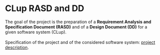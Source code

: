 # CLup RASD and DD
The goal of the project is the preparation of a **Requirement Analysis and Specification Document (RASD)** and of a **Design Document (DD)** for a given software system (CLup).
<br/><br/>Specification of the project and of the considered software system: [project description](https://github.com/antonio-ercolani/CLup-RASD-DD/blob/main/Project_description.pdf).
